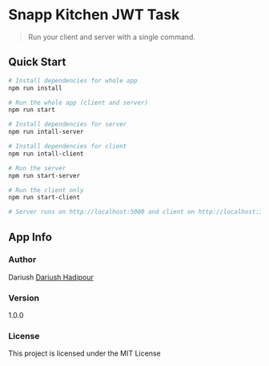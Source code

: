 # Snapp Kitchen JWT Task

> Run your client and server with a single command. 
## Quick Start

``` bash
# Install dependencies for whole app
npm run install

# Run the whole app (client and server)
npm run start

# Install dependencies for server
npm run intall-server

# Install dependencies for client
npm run intall-client

# Run the server
npm run start-server

# Run the client only
npm run start-client

# Server runs on http://localhost:5000 and client on http://localhost:3000
```

## App Info

### Author

Dariush
[Dariush Hadipour]()

### Version

1.0.0

### License

This project is licensed under the MIT License